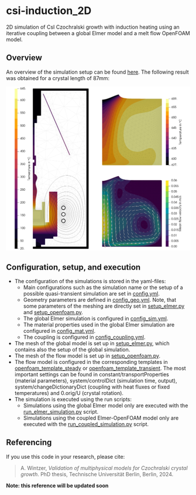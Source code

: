 # csi-induction_2D
2D simulation of CsI Czochralski growth with induction heating using an iterative coupling between a global Elmer model and a melt flow OpenFOAM model.

## Overview

An overview of the simulation setup can be found [here](figures/setup.pdf). The following result was obtained for a crystal length of 87mm:

![result-2D-simulation](figures/temperature-meltflow_l=87mm.png)

## Configuration, setup, and execution

- The configuration of the simulations is stored in the yaml-files:
  - Main configurations such as the simulation name or the setup of a possible quasi-transient simulation are set in [config.yml](config.yml).
  - Geometry parameters are defined in [config_geo.yml](config_geo.yml). Note, that some parameters of the meshing are directly set in [setup_elmer.py](setup_elmer.py) and [setup_openfoam.py](setup_openfoam.py).
  - The global Elmer simulation is configured in [config_sim.yml](config_sim.yml).
  - The material properties used in the global Elmer simulation are configured in [config_mat.yml](config_mat.yml).
  - The coupling is configured in [config_coupling.yml](config_coupling.yml).
- The mesh of the global model is set up in [setup_elmer.py](setup_elmer.py), which contains also the setup of the global simulation.
- The mesh of the flow model is set up in [setup_openfoam.py](setup_openfoam.py).
- The flow model is configured in the corresponding templates in [openfoam_template_steady](openfoam_template_steady) or [openfoam_template_transient](openfoam_template_transient). The most important settings can be found in constant/transportProperties (material parameters), system/controlDict (simulation time, output), system/changeDictionaryDict (coupling with heat fluxes or fixed temperatures) and 0.orig/U (crystal rotation).
- The simulation is executed using the run scripts:
  - Simulations using the global Elmer model only are executed with the [run_elmer_simulation.py](run_elmer_simulation.py) script.
  - Simulations using the coupled Elmer-OpenFOAM model only are executed with the [run_coupled_simulation.py](run_coupled_simulation.py) script.

## Referencing
If you use this code in your research, please cite:

> A. Wintzer, *Validation of multiphysical models for Czochralski crystal growth*. PhD thesis, Technische Universität Berlin, Berlin, 2024.

**Note: this reference will be updated soon**
